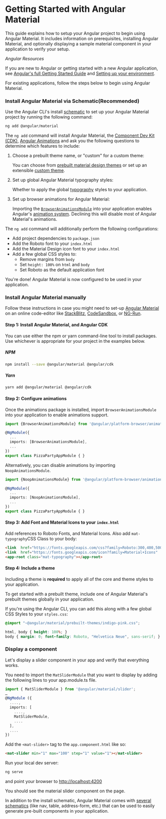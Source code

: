 # Getting Started with Angular Material

This guide explains how to setup your Angular project to begin using Angular Material. It includes information on prerequisites, installing Angular Material, and optionally displaying a sample material component in your application to verify your setup.

*Angular Resources*

If you are new to Angular or getting started with a new Angular application, see [Angular's full Getting Started Guide](https://angular.io/start) and [Setting up your environment](https://angular.io/guide/setup-local).

For existing applications, follow the steps below to begin using Angular Material.

### Install Angular Material via Schematic(Recommended)

Use the Angular CLI's install [schematic](https://material.angular.io/guide/schematics) to set up your Angular Material project by running the following command:

```bash
ng add @angular/material
```

The `ng add` command will install Angular Material, the [Component Dev Kit (CDK)](https://material.angular.io/cdk/categories), [Angular Animations](https://angular.io/guide/animations) and ask you the following questions to determine which features to include:

1. Choose a prebuilt theme name, or "custom" for a custom theme:

   You can choose from [prebuilt material design themes](https://material.angular.io/guide/theming#using-a-pre-built-theme) or set up an extensible [custom theme](https://material.angular.io/guide/theming#defining-a-custom-theme).

2. Set up global Angular Material typography styles:

   Whether to apply the global [typography](https://material.angular.io/guide/typography) styles to your application.

3. Set up browser animations for Angular Material:

   Importing the [`BrowserAnimationsModule`](https://angular.io/api/platform-browser/animations/BrowserAnimationsModule) into your application enables Angular's [animation system](https://angular.io/guide/animations). Declining this will disable most of Angular Material's animations.

The `ng add` command will additionally perform the following configurations:

* Add project dependencies to `package.json`
* Add the Roboto font to your `index.html`
* Add the Material Design icon font to your `index.html`
* Add a few global CSS styles to:
  * Remove margins from `body`
  * Set `height: 100%` on `html` and `body`
  * Set Roboto as the default application font

You're done! Angular Material is now configured to be used in your application.

### Install Angular Material manually

Follow these instructions in case you might need to set-up [Angular Material](https://material.angular.io) on an online code-editor like [StackBlitz](https://stackblitz.com/fork/angular), [CodeSandbox](https://codesandbox.io/s/angular), or [NG-Run](https://ng-run.com/).

#### Step 1: Install Angular Material, and Angular CDK

You can use either the npm or yarn command-line tool to install packages. Use whichever is appropriate for your project in the examples below.

##### NPM
```bash
npm install --save @angular/material @angular/cdk
```

#####  Yarn
```bash
yarn add @angular/material @angular/cdk
```
####  Step 2: Configure animations

Once the animations package is installed, import `BrowserAnimationsModule` into your application to enable animations support.

```ts
import {BrowserAnimationsModule} from '@angular/platform-browser/animations';

@NgModule({
  ...
  imports: [BrowserAnimationsModule],
  ...
})
export class PizzaPartyAppModule { }
```

Alternatively, you can disable animations by importing `NoopAnimationsModule`.

```ts
import {NoopAnimationsModule} from '@angular/platform-browser/animations';

@NgModule({
  ...
  imports: [NoopAnimationsModule],
  ...
})
export class PizzaPartyAppModule { }
```

####  Step 3: Add Font and Material Icons to your `index.html`

Add references to Roboto Fonts, and Material Icons. Also add `mat-typography`CSS Class to your body:

```html
<link  href="https://fonts.googleapis.com/css?family=Roboto:300,400,500&display=swap"  rel="stylesheet">
<link  href="https://fonts.googleapis.com/icon?family=Material+Icons"  rel="stylesheet">
<app-root class="mat-typography"></app-root>
```

####  Step 4: Include a theme

Including a theme is **required** to apply all of the core and theme styles to your application.

To get started with a prebuilt theme, include one of Angular Material's prebuilt themes globally in your application.

If you're using the Angular CLI, you can add this along with a few global CSS Styles to your `styles.css`:

```css
@import "~@angular/material/prebuilt-themes/indigo-pink.css";

html, body { height: 100%; }
body { margin: 0; font-family: Roboto, "Helvetica Neue", sans-serif; }
```



### Display a component

Let's display a slider component in your app and verify that everything works.

You need to import the `MatSliderModule` that you want to display by adding the following lines to your app.module.ts file.

```ts
import { MatSliderModule } from '@angular/material/slider';
…
@NgModule ({
  ....,
  imports: [
    ....,
    MatSliderModule,
    ....
  ],
  ....
})
```

Add the `<mat-slider>` tag to the `app.component.html` like so:

```html
<mat-slider min="1" max="100" step="1" value="1"></mat-slider>
```

Run your local dev server:

```bash
ng serve
```

and point your browser to [http://localhost:4200](http://localhost:4200)

You should see the material slider component on the page.

In addition to the install schematic, Angular Material comes with [several schematics](https://material.angular.io/guide/schematics) (like nav, table, address-form, etc.) that can be used to easily generate pre-built components in your application.
